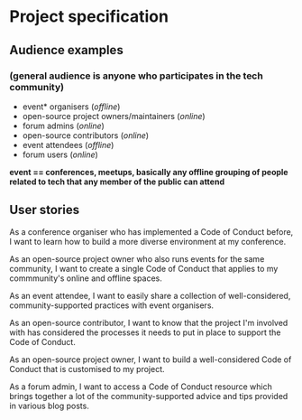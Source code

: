 # Project specification

## Audience examples
### (general audience is anyone who participates in the tech community)
- event* organisers (*offline*)
- open-source project owners/maintainers (*online*)
- forum admins (*online*)
- open-source contributors (*online*)
- event attendees (*offline*)
- forum users (*online*)

**event == conferences, meetups, basically any offline grouping of people related to tech that any member of the public can attend**

## User stories
As a conference organiser who has implemented a Code of Conduct before, I want to learn how to build a more diverse environment at my conference.

As an open-source project owner who also runs events for the same community, I want to create a single Code of Conduct that applies to my commmunity's online and offline spaces.

As an event attendee, I want to easily share a collection of well-considered, community-supported practices with event organisers.

As an open-source contributor, I want to know that the project I'm involved with has considered the processes it needs to put in place to support the Code of Conduct.

As an open-source project owner, I want to build a well-considered Code of Conduct that is customised to my project.

As a forum admin, I want to access a Code of Conduct resource which brings together a lot of the community-supported advice and tips provided in various blog posts.